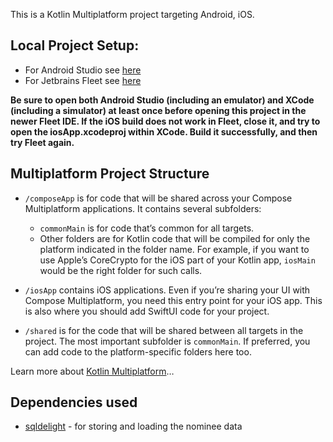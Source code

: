 This is a Kotlin Multiplatform project targeting Android, iOS.

## Local Project Setup:
- For Android Studio see [here](https://www.jetbrains.com/help/kotlin-multiplatform-dev/multiplatform-setup.html)
- For Jetbrains Fleet see [here](https://www.jetbrains.com/help/kotlin-multiplatform-dev/fleet.html)

**Be sure to open both Android Studio (including an emulator) and XCode (including a simulator) at least once before opening this project in the newer Fleet IDE. If the iOS build does not work in Fleet, close it, and try to open the iosApp.xcodeproj within XCode. Build it successfully, and then try Fleet again.**

## Multiplatform Project Structure
* `/composeApp` is for code that will be shared across your Compose Multiplatform applications.
  It contains several subfolders:
  - `commonMain` is for code that’s common for all targets.
  - Other folders are for Kotlin code that will be compiled for only the platform indicated in the folder name.
    For example, if you want to use Apple’s CoreCrypto for the iOS part of your Kotlin app,
    `iosMain` would be the right folder for such calls.

* `/iosApp` contains iOS applications. Even if you’re sharing your UI with Compose Multiplatform, 
  you need this entry point for your iOS app. This is also where you should add SwiftUI code for your project.

* `/shared` is for the code that will be shared between all targets in the project.
  The most important subfolder is `commonMain`. If preferred, you can add code to the platform-specific folders here too.

Learn more about [Kotlin Multiplatform](https://www.jetbrains.com/help/kotlin-multiplatform-dev/get-started.html)…

## Dependencies used
* [sqldelight](https://cashapp.github.io/sqldelight/2.0.1/multiplatform_sqlite/) - for storing and loading the nominee data
